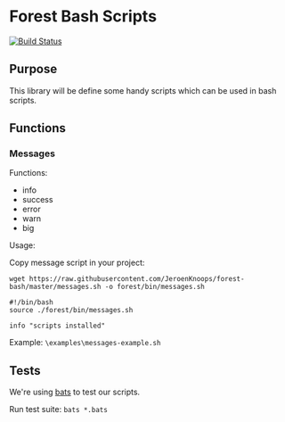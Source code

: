 # Forest Bash Scripts

[![Build Status](https://travis-ci.com/JeroenKnoops/forest-bash.svg?branch=master)](https://travis-ci.com/JeroenKnoops/forest-bash)

## Purpose

This library will be define some handy scripts which can be used in bash scripts.

## Functions

### Messages

Functions:
- info
- success
- error
- warn
- big

Usage: 

Copy message script in your project:
```
wget https://raw.githubusercontent.com/JeroenKnoops/forest-bash/master/messages.sh -o forest/bin/messages.sh
```

```
#!/bin/bash
source ./forest/bin/messages.sh

info "scripts installed"
```

Example:
  `\examples\messages-example.sh`

## Tests

We're using [bats](https://github.com/sstephenson/bats) to test our scripts.

Run test suite:
`bats *.bats`


